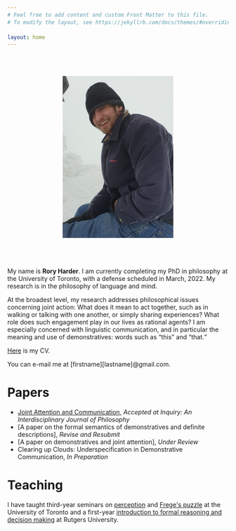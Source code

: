 ```yaml
---
# Feel free to add content and custom Front Matter to this file.
# To modify the layout, see https://jekyllrb.com/docs/themes/#overriding-theme-defaults

layout: home
---
```


<center><img src="mountpicture.png" style="max-width:50%;" vspace="50" onclick="this.src='IMG_3309.jpeg'"></center>

My name is <b>Rory Harder</b>. I am currently completing my PhD in philosophy at the University of Toronto, with a defense scheduled in March, 2022. My research is in the philosophy of language and mind.

At the broadest level, my research addresses philosophical issues concerning joint action: What does it mean to act together, such as in walking or talking with one another, or simply sharing experiences? What role does such engagement play in our lives as rational agents? I am especially concerned with linguistic communication, and in particular the meaning and use of demonstratives: words such as <q>this</q> and <q>that.</q>

<a href="rh-cv.pdf">Here</a> is my CV.

You can e-mail me at [firstname][lastname]@gmail.com.

# Papers

* <a href="https://philpapers.org/rec/HARJAA-6">Joint Attention and Communication</a>, *Accepted at Inquiry: An Interdisciplinary Journal of Philosophy*
* [A paper on the formal semantics of demonstratives and definite descriptions], *Revise and Resubmit*
* [A paper on demonstratives and joint attention], *Under Review*
* Clearing up Clouds: Underspecification in Demonstrative Communication, *In Preparation*

# Teaching

I have taught third-year seminars on <a href="rh-mind-syllabus.pdf">perception</a> and <a href="fpsyll.pdf">Frege's puzzle</a> at the University of Toronto and a first-year <a href="syllabus.pdf">introduction to formal reasoning and decision making</a> at Rutgers University.

<!-- As a teaching assistant at the University of Toronto, I have run tutorials for second-year courses on metaphysics and epistemology, ancient philosophy, early modern philosophy, and probability theory; and a first-year introduction to philosophy course. -->





